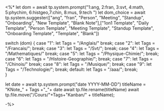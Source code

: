 


<%*
let dom = await tp.system.prompt("1:ang, 2:fran, 3:svt, 4:math, 5:phychim, 6:histgeo,7:chin, 8:mus, 9:tech ")
let dom_choice = await tp.system.suggester(["ang", "fran", "Person", "Meeting", "Standup", "Onboarding", "New Template", "Blank Note"],["1on1 Template", "Daily Template", "Person Template", "Meeting Template", "Standup Template", "Onboarding Template", "Template", "Blank"])

switch (dom) { 
	case "1": 
		let Tags = "/Anglais/" 
		break; 
	case "2": 
		let Tags = "/Francais/"; 
		break; 
	case "3": 
		let Tags = "/Svt/"; 
		break; 
	case "4": 
		let Tags = "/Mathematiques/" 
		break; 
	case "5": 
		let Tags = "/Physique-Chimie/"; 
		break; 
	case "6": 
		let Tags = "/Histoire-Geographie/"; 
		break;
	case "7": 
		let Tags = "/Chinois/" 
		break; 
	case "8": 
		let Tags = "/Musique/"; 
		break; 
	case "9": 
		let Tags = "/Technologie/"; 
		break; 
	default:
		let Tags = "/aaa/"; 
		break; 	
	}


let date = await tp.system.prompt("date YYYY-MM-DD")
titleName = "KNote_" + Tags +"_"+ date
await tp.file.rename(titleName)
await tp.file.move("/Cours/"+Tags+"Kanban/" + titleName);




-%>



